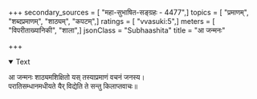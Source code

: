 +++
secondary_sources = [ "महा-सुभाषित-सङ्ग्रहः - 4477",]
topics = [ "प्रमाणम्", "शब्दप्रमाणम्", "शाठ्यम्", "कपटम्",]
ratings = [ "vvasuki:5",]
meters = [ "विपरीताख्यानिकी", "शाला",]
jsonClass = "Subhaashita"
title = "आ जन्मनः"

+++

<details open><summary>Text</summary>

आ जन्मनः शाठ्यमशिक्षितो यस् तस्याप्रमाणं वचनं जनस्य।  
परातिसम्धानमधीयते यैर् विद्येति ते सन्तु किलाप्तवाचः॥
</details>
